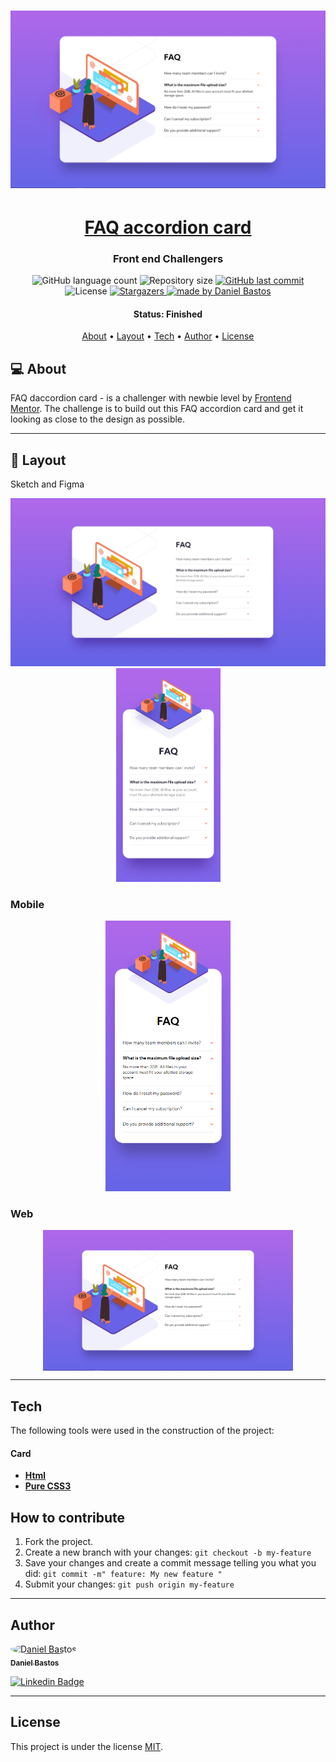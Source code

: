 <h1 align="center">
    <img alt="FAQaccordioncard" title="#FAQaccordioncard" src="screenshots/desktop.png" />
</h1>

<h1 align="center">
    <a href="#"> FAQ accordion card </a>
</h1>

<h3 align="center">
    Front end Challengers
</h3>

<p align="center">
  <img alt="GitHub language count" src="https://img.shields.io/github/languages/count/dsbastos/FAQ-accordion-card-main?color=%2304D361">

  <img alt="Repository size" src="https://img.shields.io/github/repo-size/dsbastos/FAQ-accordion-card-main">

  
  <a href="https://github.com/dsbastos/FAQ-accordion-card-main/">
    <img alt="GitHub last commit" src="https://img.shields.io/github/last-commit/dsbastos/FAQ-accordion-card-main?color=yellow">
  </a>

   <img alt="License" src="https://img.shields.io/badge/license-MIT-brightgreen">
   <a href="https://github.com/dsbastos/FAQ-accordion-card-main/stargazers">
    <img alt="Stargazers" src="https://img.shields.io/github/forks/dsbastos/FAQ-accordion-card-main?style=social">
  </a>

  <a href="https://www.linkedin.com/in/daniel-bastos98/">
    <img alt="made by Daniel Bastos" src="https://img.shields.io/badge/made%20by-Daniel%20Bastos-blue">
  </a>
</p>


<h4 align="center"> 
	 Status: Finished
</h4>

<p align="center">
 <a href="#about">About</a> •
 <a href="#layout">Layout</a> • 
 <a href="#tech">Tech</a> • 
 <a href="#author">Author</a> • 
 <a href="#user-content-license">License</a>

</p>


## 💻 About

 FAQ daccordion card - is a challenger with newbie level by [Frontend Mentor](https://www.frontendmentor.io/challenges/faq-accordion-card-XlyjD0Oam). The challenge is to build out this FAQ accordion card and get it looking as close to the design as possible.

---



## 🎨 Layout

Sketch and Figma 
<p align="center">
  <img alt="FAQaccordincard" title="#FAQaccordincard" src="design/desktop-design.jpg" width="640px">

  <img alt="FAQaccorincard" title="#FAQaccordincard" src="design/mobile-design.jpg" width="167px">
</p>

### Mobile

<p align="center">
  <img alt="FAQaccordincard" title="#FAQaccordincard" src="./screenshots/mobile-375px.png" width="200px">

</p>

### Web

<p align="center" style="display: flex; align-items: flex-start; justify-content: center;">
  <img alt="FAQaccordincard" title="#FAQaccordincard" src="screenshots/desktop.png" width="400px">
</p>

---


## Tech

The following tools were used in the construction of the project:

#### **Card** 

-   **[Html](https://developer.mozilla.org/en-US/docs/Glossary/HTML)**
-   **[Pure CSS3](https://developer.mozilla.org/en-US/docs/Web/CSS)**



## How to contribute

1. Fork the project.
2. Create a new branch with your changes: `git checkout -b my-feature`
3. Save your changes and create a commit message telling you what you did: `git commit -m" feature: My new feature "`
4. Submit your changes: `git push origin my-feature`

---

## Author

<a href="https://www.linkedin.com/in/daniel-bastos98/">
 <img style="border-radius: 50%;" src="https://avatars2.githubusercontent.com/u/29290002?s=400&u=30a3e2a8c4f61097a9d2366964baefc176a60b89&v=4" width="100px;" alt="Daniel Bastos "/>
 <br />
 <sub><b>Daniel Bastos</b></sub></a> <a href="https://www.linkedin.com/in/daniel-bastos98/" title="Linkedin"></a>
 <br />

[![Linkedin Badge](https://img.shields.io/badge/-Daniel-blue?style=flat-square&logo=Linkedin&logoColor=white&link=https://www.linkedin.com/in/daniel-bastos98/)](https://www.linkedin.com/in/daniel-bastos98/) 


---

## License

This project is under the license [MIT](./LICENSE).
